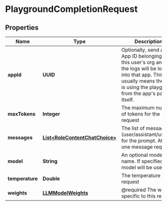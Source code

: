 

# PlaygroundCompletionRequest


## Properties

| Name | Type | Description | Notes |
|------------ | ------------- | ------------- | -------------|
|**appId** | **UUID** | Optionally, send an App ID belonging to this user&#39;s org and all the logs will be logged into that app. This usually means the user is using the playground from the app&#39;s page itself. |  [optional] |
|**maxTokens** | **Integer** | The maximum number of tokens for the request |  [optional] |
|**messages** | [**List&lt;RoleContentChatChoice&gt;**](RoleContentChatChoice.md) | The list of messages (user/assistant/user/...) for the prompt. At least one message required |  [optional] |
|**model** | **String** | An optional model name. If specified, that model will be used |  [optional] |
|**temperature** | **Double** | The temperature of the request |  [optional] |
|**weights** | [**LLMModelWeights**](LLMModelWeights.md) | @required The weights specific to this request |  [optional] |



